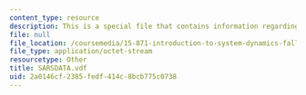 ```yaml
---
content_type: resource
description: This is a special file that contains information regarding sarsdata.
file: null
file_location: /coursemedia/15-871-introduction-to-system-dynamics-fall-2013/2a0146cf2385fedf414c8bcb775c0738_SARSDATA.vdf
file_type: application/octet-stream
resourcetype: Other
title: SARSDATA.vdf
uid: 2a0146cf-2385-fedf-414c-8bcb775c0738
---
```

